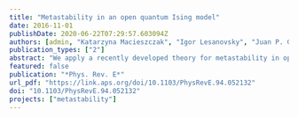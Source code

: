 ```yaml
---
title: "Metastability in an open quantum Ising model"
date: 2016-11-01
publishDate: 2020-06-22T07:29:57.603094Z
authors: [admin, "Katarzyna Macieszczak", "Igor Lesanovsky", "Juan P. Garrahan"]
publication_types: ["2"]
abstract: "We apply a recently developed theory for metastability in open quantum systems to a one-dimensional dissipative quantum Ising model. Earlier results suggest this model features either a nonequilibrium phase transition or a smooth but sharp crossover, where the stationary state changes from paramagnetic to ferromagnetic, accompanied by strongly intermittent emission dynamics characteristic of first-order coexistence between dynamical phases. We show that for a range of parameters close to this transition or crossover point the dynamics of the finite system displays pronounced metastability, i.e., the system relaxes first to long-lived metastable states before eventual relaxation to the true stationary state. From the spectral properties of the quantum master operator we characterize the low-dimensional manifold of metastable states, which are shown to be probability mixtures of two, paramagnetic and ferromagnetic, metastable phases. We also show that for long times the dynamics can be approximated by a classical stochastic dynamics between the metastable phases that is directly related to the intermittent dynamics observed in quantum trajectories and thus the dynamical phases."
featured: false
publication: "*Phys. Rev. E*"
url_pdf: "https://link.aps.org/doi/10.1103/PhysRevE.94.052132"
doi: "10.1103/PhysRevE.94.052132"
projects: ["metastability"]
---
```


